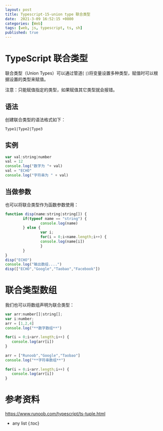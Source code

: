 ```yaml
---
layout: post
title: Typescript-15-union type 联合类型
date:  2021-3-09 16:52:15 +0800
categories: [Web]
tags: [web, js, typescript, ts, sh]
published: true
---
```


# TypeScript 联合类型

联合类型（Union Types）可以通过管道( `|`)将变量设置多种类型，赋值时可以根据设置的类型来赋值。

注意：只能赋值指定的类型，如果赋值其它类型就会报错。

## 语法

创建联合类型的语法格式如下：

```
Type1|Type2|Type3 
```

## 实例

```js
var val:string|number 
val = 12 
console.log("数字为 "+ val) 
val = "ECHO" 
console.log("字符串为 " + val)
```

## 当做参数

也可以将联合类型作为函数参数使用：

```js
function disp(name:string|string[]) { 
        if(typeof name == "string") { 
                console.log(name) 
        } else { 
                var i; 
                for(i = 0;i<name.length;i++) { 
                console.log(name[i])
                } 
        } 
} 
disp("ECHO") 
console.log("输出数组....") 
disp(["ECHO","Google","Taobao","Facebook"])
```

# 联合类型数组

我们也可以将数组声明为联合类型：

```js
var arr:number[]|string[]; 
var i:number; 
arr = [1,2,4] 
console.log("**数字数组**")  
 
for(i = 0;i<arr.length;i++) { 
   console.log(arr[i]) 
}  
 
arr = ["Runoob","Google","Taobao"] 
console.log("**字符串数组**")  
 
for(i = 0;i<arr.length;i++) { 
   console.log(arr[i]) 
}
```

# 参考资料

https://www.runoob.com/typescript/ts-tuple.html

* any list
{:toc}
